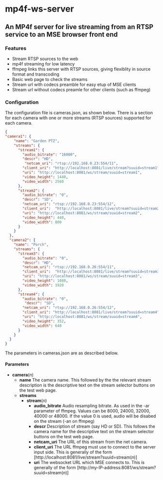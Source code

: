 # mp4f-ws-server
##  An MP4f server for live streaming from an RTSP service to an MSE browser front end
### Features
* Stream RTSP sources to the web
* mp4f streaming for low latency
* ffmpeg links this server with RTSP sources, giving flexiblity in source format and transcoding
* Basic web page to check the streams
* Stream url with codecs preamble for easy etup of MSE clients
* Stream url without codecs preamle for other clients (such as ffmpeg)

### Configuration
The configuration file is cameras.json, as shown below. There is a section for each camera with one or more streams (RTSP sources) supported for each camera.

```json
{
"camera1": {
    "name": "Garden PTZ",
    "streams": {
      "stream1": {
        "audio_bitrate": "16000",
        "descr": "HD",
         "netcam_uri": "rtsp://192.168.0.23:554/11",
        "client_uri": "http://localhost:8081/live/stream?suuid=stream1",
        "uri": "http://localhost:8081/ws/stream/suuid=stream1",
        "video_height": 1440,
        "video_width": 2560
      },
      "stream2": {
        "audio_bitrate": "0",
        "descr": "SD",
        "netcam_uri": "rtsp://192.168.0.23:554/12",
        "client_uri":  "http://localhost:8081/live/stream?suuid=stream2",
        "uri": "http://localhost:8081/ws/stream/suuid=stream2",
        "video_height": 448,
        "video_width": 800
      }
    }
  },
  "camera2": {
    "name": "Porch",
    "streams": {
      "stream3": {
        "audio_bitrate": "0",
        "descr": "HD",
        "netcam_uri": "rtsp://192.168.0.26:554/11",
        "client_uri":  "http://localhost:8081/live/stream?suuid=stream3",
        "uri": "http://localhost:8081/ws/stream/suuid=stream3",
        "video_height": 1080,
        "video_width": 1920
      },
      "stream4": {
        "audio_bitrate": "0",
         "descr": "SD",
        "netcam_uri": "rtsp://192.168.0.26:554/12",
        "client_uri": "http://localhost:8081/live/stream?suuid=stream4",
        "uri": "http://localhost:8081/ws/stream/suuid=stream4",
        "video_height": 352,
        "video_width": 640
      }
    }
  }
}

```
The parameters in cameras.json are as described below.
#### Parameters
* **camera**(*n*)
    * **name** The camera name. This followed by the the relevant stream description is the descriptive text on the stream selector buttons on the test web page.
    * **streams**
        * **stream**(*n*)
            * **audio_bitrate** Audio resampling bitrate. As used in the -ar parameter of ffmpeg. Values can be 8000, 24000, 32000, 40000 or 48000. If the value 0 is used, audio will be disabed on the stream (-an on ffmpeg)
            *  **descr** Description of stream (say HD or SD). This follows the camera name for the descriptive text on the stream selector buttons on the test web page.
            *  **netcam_uri** The URL of this stream from the net camera.
            *  **client_uri** The URL ffmpeg must use to connect to the server input side. This is generally of the form [http://localhost:8081/live/stream?suuid=stream(*n*)]
            *  **uri** The websocket URL which MSE connects to. This is generally of the form [http://my-IP-address:8081/ws/stream?suuid=stream(*n*)]
